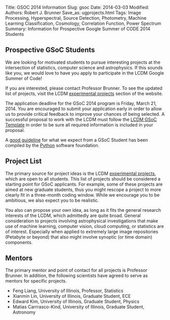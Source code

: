 Title: GSOC 2014 Information
Slug: gsoc
Date: 2014-03-03
Modified: 
Authors: Robert J. Brunner
Save_as: ugprojects.html
Tags: Image Processing, Hyperspectral, Source Detection, Photometry, Machine Learning Classification, Cosmology, Correlation Function, Power Spectrum
Summary: Information for Prospective Google Summer of CODE 2014 Students

## Prospective GSoC Students

We are looking for motivated students to pursue interesting projects at
the intersection of statistics, computer science and astrophysics. If
this sounds like you, we would love to have you apply to participate in
the LCDM Google Summer of Code!

If you are interested, please contact Professor Brunner. To see the
updated list of projects, visit the LCDM [experimental
projects](xprojects.html) section of the website.

The application deadline for the GSoC 2014 program is Friday, March 21,
2014. You are encouraged to submit your application early in order to
allow us to provide critical feedback to improve your chances of being
selected. A successful proposal to work with the LCDM must follow the
[LCDM GSoC Template](gsoctemplate.html) in order to be sure all required information is
included in your proposal.

A [good
guideline](https://wiki.python.org/moin/SummerOfCode/Expectations) for
what we expect from a GSoC Student has been compiled by the
[Python](http://www.python.org) software foundation.

## Project List

The primary source for project ideas is the LCDM [experimental
projects](xprojects.html), which are open to all students. This list of
projects should be considered a starting point for GSoC applicants. For
example, some of these projects are aimed at new graduate students, thus
you might rescope a project to more clearly fit in a three-month coding
window. While we encourage you to be ambitious, we also expect you to be
realistic.

You also can propose your own idea, as long as it fits the general
research interests of the LCDM, which admittedly are quite broad.
General consideration to projects involving astrophysical investigations
that make use of machine learning, computer vision, cloud computing, or
statistics are of interest. Especially when applied to extremely large
image repositories (Petabyte or beyond) that also might involve synoptic
(or time domain) components.

## Mentors

The primary mentor and point of contact for all projects is Professor
Brunner. In addition, the following scientists have agreed to serve as
mentors for specific projects.

- Feng Liang, University of Illinois, Professor, Statistics
- Xianmin Lin, University of Illinois, Graduate Student, ECE
- Edward Kim, University of Illinois, Graduate Student, Physics
- Matias Carrrasco-Kind, University of Illinois, Graduate Student, Astronomy


